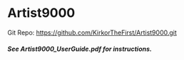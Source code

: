 # Artist9000
Git Repo: https://github.com/KirkorTheFirst/Artist9000.git
##### See Artist9000_UserGuide.pdf for instructions. 
